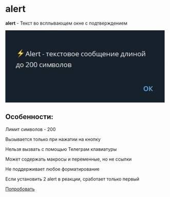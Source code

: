 # alert

**alert** - Текст во всплывающем окне с подтверждением
 
![](./1.png)

## Особенности:

Лимит символов - 200

Вызывается только при нажатии на кнопку

Нельзя вызвать с помощью Телеграм клавиатуры

Может содержать макросы и переменные, но не ссылки

Не поддерживает любое форматирование 

Если установить 2 alert в реакции, сработает только первый

[Попробовать](https://t.me/QNextSupportBot?start=cmd_MDFNTjJ8SUk3NHxDTWJ1bQ)